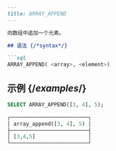 ```markdown
---
title: ARRAY_APPEND
---

向数组中追加一个元素。

## 语法 {/*syntax*/}

```sql
ARRAY_APPEND( <array>, <element>)
```

## 示例 {/*examples*/}

```sql
SELECT ARRAY_APPEND([3, 4], 5);

┌─────────────────────────┐
│ array_append([3, 4], 5) │
├─────────────────────────┤
│ [3,4,5]                 │
└─────────────────────────┘
```
```